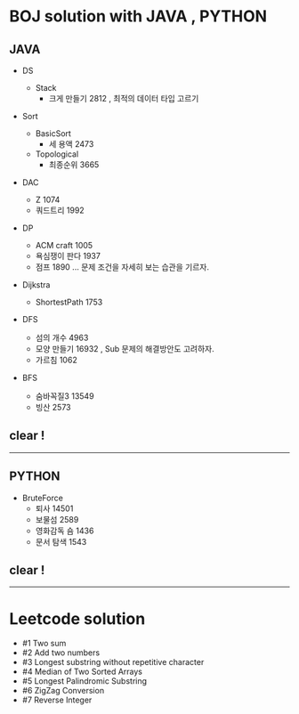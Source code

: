 # BOJ solution with JAVA , PYTHON
              
## JAVA

- DS
   - Stack
      - 크게 만들기 2812 , 최적의 데이터 타입 고르기
- Sort
   - BasicSort
       - 세 용액 2473 
   - Topological
       - 최종순위 3665
       
- DAC
   - Z 1074
   - 쿼드트리 1992
   
- DP
   - ACM craft 1005
   - 욕심쟁이 판다 1937
   - 점프 1890 ... 문제 조건을 자세히 보는 습관을 기르자.
   
- Dijkstra
   - ShortestPath 1753

- DFS
   - 섬의 개수 4963
   - 모양 만들기 16932 , Sub 문제의 해결방안도 고려하자.
   - 가르침 1062

- BFS
   - 숨바꼭질3 13549
   - 빙산 2573
   
## clear !


------------------

## PYTHON

- BruteForce
   - 퇴사 14501
   - 보물섬 2589
   - 영화감독 숌 1436
   - 문서 탐색 1543

## clear !

------------------

# Leetcode solution

- #1 Two sum
- #2 Add two numbers
- #3 Longest substring without repetitive character
- #4 Median of Two Sorted Arrays
- #5 Longest Palindromic Substring 
- #6 ZigZag Conversion
- #7 Reverse Integer



